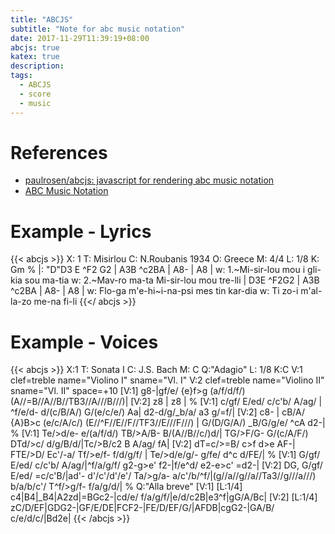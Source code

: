 ```yaml
---
title: "ABCJS"
subtitle: "Note for abc music notation"
date: 2017-11-29T11:39:19+08:00
abcjs: true
katex: true
description:
tags:
  - ABCJS
  - score
  - music
---
```



# References
- [paulrosen/abcjs: javascript for rendering abc music notation][@1]
- [ABC Music Notation][@2]


# Example - Lyrics

{{< abcjs >}}
X: 1
T: Misirlou
C: N.Roubanis 1934
O: Greece
M: 4/4
L: 1/8
K: Gm
%
|: "D"D3 E ^F2 G2 | A3B ^c2BA | A8- | A8 |
w: 1.~Mi-sir-lou mou i gli-kia sou ma-tia
w: 2.~Mav-ro ma-ta Mi-sir-lou mou tre-lli
| D3E ^F2G2 | A3B ^c2BA | A8- | A8 |
w: Flo-ga m'e-hi~i-na-psi mes tin kar-dia
w: Ti zo-i m'al-la-zo me-na fi-li
{{</ abcjs >}}


# Example - Voices

{{< abcjs >}}
X:1
T: Sonata I
C: J.S. Bach
M: C
Q:"Adagio"
L: 1/8
K:C
V:1 clef=treble name="Violino I"      sname="Vl. I"
V:2 clef=treble name="Violino II"     sname="Vl. II"  space=+10
[V:1]  g8-|gf/e/ {e}f>g (a/f/d/f/) (A//=B//A//B//TB3//A///B///)|
[V:2] z8 | z8 |
%
[V:1] c/gf/ E/ed/ c/c'b/ A/ag/ | ^f/e/d- d/(c/B/A/) G/(e/c/e/) Aa| d2-d/g/_b/a/ a3 g/=f/|
[V:2] c8- | cB/A/ {A}B>c (e/c/A/c/) (E//^F//E//F//TF3//E///F///) | G/(D/G/A/) _B/G/g/e/ ^cA d2-|
%
[V:1] Te/>d/e- e/(a/f/d/) TB/>A/B- B/(A//B//c/)d/| TG/>F/G- G/(c/A/F/) DTd/>c/ d/g/B/d/|Tc/>B/c2 B A/ag/ fA|
[V:2] dT=c/>=B/ c>f d>e AF-| FTE/>D/ Ec'/-a/ Tf/>e/f- f/d/g/f/ | Te/>d/e/g/- g/fe/ d^c d/FE/|
%
[V:1] G/gf/ E/ed/ c/c'b/ A/ag/|^f/a/g/f/ g2-g>e' f2-|f/e^d/ e2-e>c' =d2-|
[V:2] DG, G/gf/ E/ed/ =c/c'B/|ad'- d'/c'/d'/e'/ Ta/>g/a- a/c'/b/^f/|(g//a//g//a//Ta3//g///a///) b/a/b/c'/ T^f/>g/f- f/a/g/d/|
%
Q:"Alla breve"
[V:1] [L:1/4] c4|B4|_B4|A2zd|=BGc2-|cd/e/ f/a/g/f/|e/d/c2B|e3^f|gG/A/Bc|
[V:2] [L:1/4] zC/D/EF|GDG2-|GF/E/DE|FCF2-|FE/D/EF/G/|AFDB|cgG2-|GA/B/ c/e/d/c/|Bd2e|
{{< /abcjs >}}

<!-- reference links -->

[@1]: https://github.com/paulrosen/abcjs
[@2]: http://trillian.mit.edu/~jc/music/abc/doc/ABCtut.html
